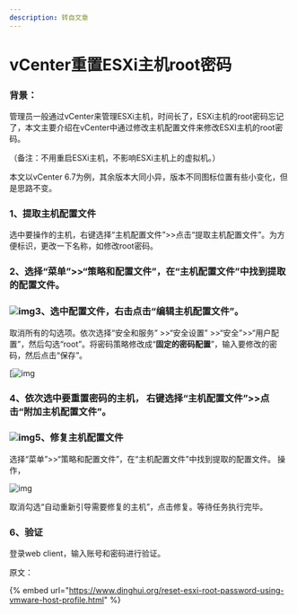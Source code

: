 ```yaml
---
description: 转自文章
---
```


# vCenter重置ESXi主机root密码

### 背景：

管理员一般通过vCenter来管理ESXi主机，时间长了，ESXi主机的root密码忘记了，本文主要介绍在vCenter中通过修改主机配置文件来修改ESXI主机的root密码。

（备注：不用重启ESXi主机，不影响ESXi主机上的虚拟机。）

本文以vCenter 6.7为例，其余版本大同小异，版本不同图标位置有些小变化，但是思路不变。

### 1、提取主机配置文件

选中要操作的主机，右键选择“主机配置文件”>>点击“提取主机配置文件”。为方便标识，更改一下名称，如修改root密码。

### 2、选择“菜单”>>“策略和配置文件”，在“主机配置文件”中找到提取的配置文件。

### ![img](https://pic.chjina.com/2023/08/21/image-7.png)3、选中配置文件，右击点击“编辑主机配置文件”。

取消所有的勾选项。依次选择“安全和服务” >>“安全设置” >>“安全”>>“用户配置”，然后勾选“root”。将密码策略修改成“**固定的密码配置**”，输入要修改的密码，然后点击“保存”。

\[![img](https://pic.chjina.com/2023/08/21/image-8.png)

### 4、依次选中要重置密码的主机， 右键选择“主机配置文件”>>点击“附加主机配置文件”。

### ![img](https://pic.chjina.com/2023/08/21/image-10.png)5、修复主机配置文件

选择“菜单”>>“策略和配置文件”，在“主机配置文件”中找到提取的配置文件。 操作，

![img](https://pic.chjina.com/2023/08/21/image-11.png)

取消勾选“自动重新引导需要修复的主机”，点击修复。等待任务执行完毕。

### 6、验证

登录web client，输入账号和密码进行验证。





原文：



{% embed url="https://www.dinghui.org/reset-esxi-root-password-using-vmware-host-profile.html" %}

